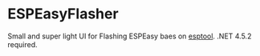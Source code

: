# ESPEasyFlasher

Small and super light UI for Flashing ESPEasy baes on [esptool](https://github.com/igrr/esptool-ck). .NET 4.5.2 required.
